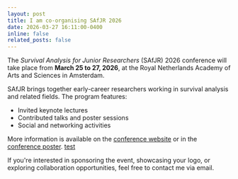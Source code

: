 ```yaml
---
layout: post
title: I am co-organising SAfJR 2026
date: 2026-03-27 16:11:00-0400
inline: false
related_posts: false
---
```

The *Survival Analysis for Junior Researchers* (SAfJR) 2026 conference will take place from **March 25 to 27, 2026**, at the Royal Netherlands Academy of Arts and Sciences in Amsterdam.

SAfJR brings together early-career researchers working in survival analysis and related fields. The program features:

- Invited keynote lectures  
- Contributed talks and poster sessions  
- Social and networking activities

More information is available on the [conference website](https://www.safjr.org/) or in the [conference poster](/assets/pdf/SAfJR2026.pdf). [test](/assets/pdf/example_pdf.pdf)

If you're interested in sponsoring the event, showcasing your logo, or exploring collaboration opportunities, feel free to contact me via email.
